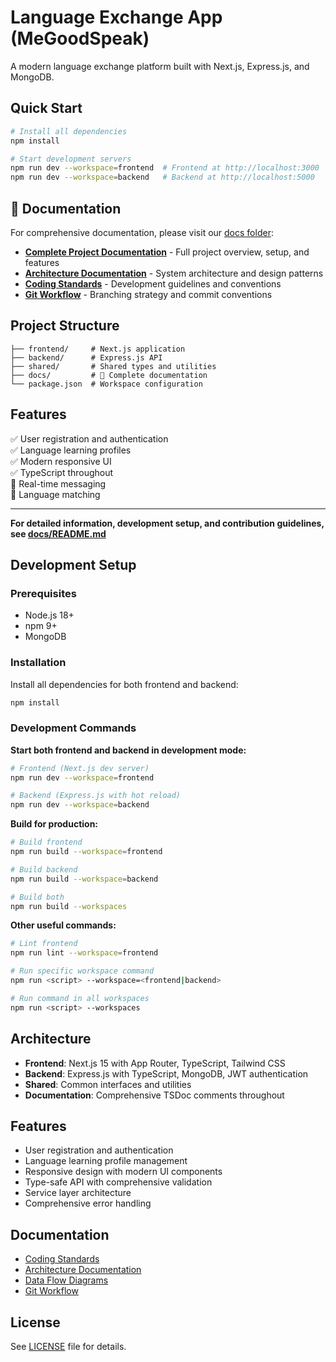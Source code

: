 # Language Exchange App (MeGoodSpeak)

A modern language exchange platform built with Next.js, Express.js, and MongoDB.

## Quick Start

```bash
# Install all dependencies
npm install

# Start development servers
npm run dev --workspace=frontend  # Frontend at http://localhost:3000
npm run dev --workspace=backend   # Backend at http://localhost:5000
```

## 📖 Documentation

For comprehensive documentation, please visit our [docs folder](docs/README.md):

- **[Complete Project Documentation](docs/README.md)** - Full project overview, setup, and features
- **[Architecture Documentation](docs/ARCHITECTURE.md)** - System architecture and design patterns  
- **[Coding Standards](docs/coding-standards.md)** - Development guidelines and conventions
- **[Git Workflow](docs/git-workflow.md)** - Branching strategy and commit conventions

## Project Structure

```
├── frontend/     # Next.js application
├── backend/      # Express.js API
├── shared/       # Shared types and utilities
├── docs/         # 📖 Complete documentation
└── package.json  # Workspace configuration
```

## Features

✅ User registration and authentication  
✅ Language learning profiles  
✅ Modern responsive UI  
✅ TypeScript throughout  
🚧 Real-time messaging  
🚧 Language matching  

---

**For detailed information, development setup, and contribution guidelines, see [docs/README.md](docs/README.md)**

## Development Setup

### Prerequisites
- Node.js 18+ 
- npm 9+
- MongoDB

### Installation

Install all dependencies for both frontend and backend:

```bash
npm install
```

### Development Commands

**Start both frontend and backend in development mode:**
```bash
# Frontend (Next.js dev server)
npm run dev --workspace=frontend

# Backend (Express.js with hot reload)  
npm run dev --workspace=backend
```

**Build for production:**
```bash
# Build frontend
npm run build --workspace=frontend

# Build backend  
npm run build --workspace=backend

# Build both
npm run build --workspaces
```

**Other useful commands:**
```bash
# Lint frontend
npm run lint --workspace=frontend

# Run specific workspace command
npm run <script> --workspace=<frontend|backend>

# Run command in all workspaces
npm run <script> --workspaces
```

## Architecture

- **Frontend**: Next.js 15 with App Router, TypeScript, Tailwind CSS
- **Backend**: Express.js with TypeScript, MongoDB, JWT authentication  
- **Shared**: Common interfaces and utilities
- **Documentation**: Comprehensive TSDoc comments throughout

## Features

- User registration and authentication
- Language learning profile management
- Responsive design with modern UI components
- Type-safe API with comprehensive validation
- Service layer architecture
- Comprehensive error handling

## Documentation

- [Coding Standards](docs/coding-standards.md)
- [Architecture Documentation](docs/ARCHITECTURE.md)
- [Data Flow Diagrams](docs/DATA_FLOW.md)
- [Git Workflow](docs/git-workflow.md)

## License

See [LICENSE](LICENSE) file for details.
